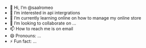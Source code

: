 - 👋 Hi, I’m @saalromeo
- 👀 I’m interested in api intergrations
- 🌱 I’m currently learning online on how to manage my online store
- 💞️ I’m looking to collaborate on ...
- 📫 How to reach me is on email
- 😄 Pronouns: ...
- ⚡ Fun fact: ...

<!---
saalromeo/saalromeo is a ✨ special ✨ repository because its `README.md` (this file) appears on your GitHub profile.
You can click the Preview link to take a look at your changes.
--->
